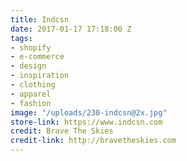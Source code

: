```yaml
---
title: Indcsn
date: 2017-01-17 17:18:00 Z
tags:
- shopify
- e-commerce
- design
- inspiration
- clothing
- apparel
- fashion
image: "/uploads/230-indcsn@2x.jpg"
store-link: https://www.indcsn.com
credit: Brave The Skies
credit-link: http://bravetheskies.com
---
```


